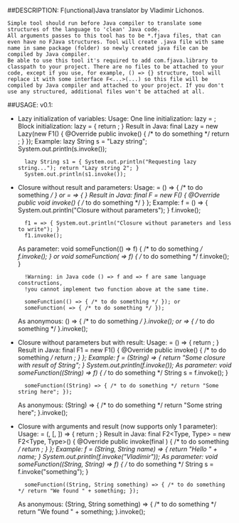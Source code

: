 ##DESCRIPTION:
F(unctional)Java translator by Vladimir Lichonos.

	Simple tool should run before Java compiler to translate some structures of the language to 'clean' Java code.
	All arguments passes to this tool has to be *.fjava files, that can even have no FJava structures. Tool will create .java file with same name in same package (folder) so newly created java file can be compiled by Java compiler.
	Be able to use this tool it's required to add com.fjava.library to classpath to your project. There are no files to be attached to your code, except if you use, for example, () => {} structure, tool will replace it with some interface F<...>(...) so this file will be compiled by Java compiler and attached to your project. If you don't use any structured, additional files won't be attached at all.
  
##USAGE:
v0.1:

- Lazy initialization of variables:
	Usage:
		One line initialization: lazy <Type> <Identifier> = <Identifier>;
		Block initialization: lazy <Type> <Identifier> = { return <Identifier>; }
	Result in Java:
		final Lazy<Type> <Identifier> = new Lazy<Type>(new F1<Type>() {
			@Override
			public <Type> invoke() {
				/* to do something */
				return <Identifier>;
			}
		});
	Example:
		lazy String s = "Lazy string";
		System.out.println(s.invoke());
		
		lazy String s1 = { System.out.println("Requesting lazy string..."); return "Lazy string 2"; }
		System.out.println(s1.invoke());

- Closure without result and parameters:
	Usage:
		<Identifier> = () => { /* to do something */ } or <Identifier> = => {  }
	Result in Java:
		final F <Identifier> = new F() {
			@Override
			public void invoke() {
				/* to do something */
			}
		};
	Example:
		f = () => { System.out.println("Closure without parameters"); }
		f.invoke();
		
		f1 = => { System.out.println("Closure without parameters and less to write"); }
		f1.invoke();
	As parameter:
		void someFunction(() => f) { /* to do something */ f.invoke(); } or 
		void someFunction( => f) { /* to do something */ f.invoke(); }

		!Warning: in Java code () => f and => f are same language constructions, 
		!you cannot implement two function above at the same time.

		someFunction(() => { /* to do something */ }); or
		someFunction( => { /* to do something */ });
	As anonymous:
		() => { /* to do something */ }.invoke(); or
		=> { /* to do something */ }.invoke();
		
- Closure without parameters but with result:
	Usage:
		<Identifier> = (<Type>) => { return <Identifier>; }
	Result in Java:
		final F1<Type> <Identifier> = new F1<Type>() {
			@Override
			public <Type> invoke() {
				/* to do something */
				return <Identifier>;
			}
		};
	Example:
		f = (String) => { return "Some closure with result of String"; }
		System.out.println(f.invoke());
	As parameter:
		void someFunction((String) => f) { /* to do something */ String s = f.invoke(); }
	
		someFunction((String) => { /* to do something */ return "Some string here"; });
	As anonymous:
		(String) => { /* to do something */ return "Some string here"; }.invoke();
		
- Closure with arguments and result (now supports only 1 parameter):
	Usage:
		<Identifier> = (<Type>, <Type> <Identifier> [, <Type> <Identifier>]) => { return <Identifier>; }
	Result in Java:
		final F2<Type, Type> <Identifier> = new F2<Type, Type>() {
			@Override
			public <Type> invoke(final <Type> <Identifier>) {
				/* to do something */
				return <Identifier>;
			}
		};
	Example:
		f = (String, String name) => { return "Hello " + name; }
		System.out.println(f.invoke("Vladimir"));
	As parameter:
		void someFunction((String, String) => f) { /* to do something */ String s = f.invoke("something"); }
		
		someFunction((String, String something) => { /* to do something */ return "We found " + something; });
	As anonymous:
		(String, String something) => { /* to do something */ return "We found " + something; }.invoke();